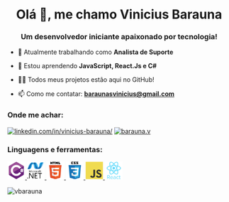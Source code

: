 <h1 align="center">Olá 👋, me chamo Vinicius Barauna</h1>
<h3 align="center">Um desenvolvedor iniciante apaixonado por tecnologia!</h3>

- 🔭 Atualmente trabalhando como **Analista de Suporte**

- 🌱 Estou aprendendo **JavaScript, React.Js e C#**

- 👨‍💻 Todos meus projetos estão aqui no GitHub!

- 📫 Como me contatar: **baraunasvinicius@gmail.com**

<h3 align="left">Onde me achar:</h3>
<p align="left">
<a href="https://linkedin.com/in/vinicius-barauna/" target="blank"><img align="center" src="https://cdn.jsdelivr.net/npm/simple-icons@3.0.1/icons/linkedin.svg" alt="linkedin.com/in/vinicius-barauna/" height="30" width="40" /></a>
<a href="https://instagram.com/barauna.v" target="blank"><img align="center" src="https://cdn.jsdelivr.net/npm/simple-icons@3.0.1/icons/instagram.svg" alt="barauna.v" height="30" width="40" /></a>
</p>

<h3 align="left">Linguagens e ferramentas:</h3>
<p align="left"> </a> <a href="https://www.w3schools.com/cs/" target="_blank"> <img src="https://raw.githubusercontent.com/devicons/devicon/master/icons/csharp/csharp-original.svg" alt="csharp" width="40" height="40"/> </a> <a href="https://dotnet.microsoft.com/" target="_blank"> <img src="https://raw.githubusercontent.com/devicons/devicon/master/icons/dot-net/dot-net-original-wordmark.svg" alt="dotnet" width="40" height="40"/> </a> <a href="https://www.w3.org/html/" target="_blank"> <img src="https://raw.githubusercontent.com/devicons/devicon/master/icons/html5/html5-original-wordmark.svg" alt="html5" width="40" height="40"/> </a> <a href="https://www.w3schools.com/css/" target="_blank"> <img src="https://raw.githubusercontent.com/devicons/devicon/master/icons/css3/css3-original-wordmark.svg" alt="css3" width="40" height="40"/> </a> <a href="https://developer.mozilla.org/en-US/docs/Web/JavaScript" target="_blank"> <img src="https://raw.githubusercontent.com/devicons/devicon/master/icons/javascript/javascript-original.svg" alt="javascript" width="40" height="40"/> </a> 
<a href="https://reactjs.org/" target="_blank"> <img src="https://raw.githubusercontent.com/devicons/devicon/master/icons/react/react-original-wordmark.svg" alt="react" width="40" height="40"/> </a>

<p><img align="center" src="https://github-readme-stats.vercel.app/api/top-langs?username=vbarauna&show_icons=true&locale=en&layout=compact" alt="vbarauna" /></p>
